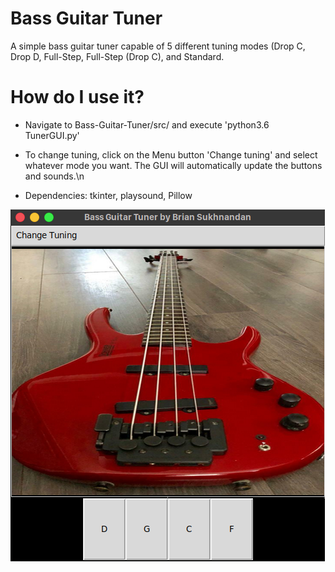 # Bass Guitar Tuner #
A simple bass guitar tuner capable of 5 different tuning modes (Drop C, Drop D, Full-Step, Full-Step (Drop C), and Standard.

# How do I use it? #
- Navigate to Bass-Guitar-Tuner/src/ and execute 'python3.6 TunerGUI.py'
- To change tuning, click on the Menu button 'Change tuning' and select whatever mode you want. The GUI will automatically update the buttons and sounds.\n

- Dependencies: tkinter, playsound, Pillow

![gui](ExampleOfUsage.png)

